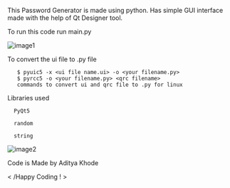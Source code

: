 This Password Generator is made using python. Has simple GUI interface made with the help of Qt Designer tool.

To run this code run main.py

![image1](https://github.com/adityakhode/Python-Password_Generator/assets/113977001/1e0a6b24-bbef-429e-8f08-34b43e0b3945)


To convert the ui file to .py file

       $ pyuic5 -x <ui file name.ui> -o <your filename.py>
       $ pyrcc5 -o <your filename.py> <qrc filename>
       commands to convert ui and qrc file to .py for linux 

Libraries used

      PyQt5
      
      random

      string

![image2](https://github.com/adityakhode/Python-Password_Generator/assets/113977001/b8838b96-6bc0-4542-99ae-a3def466399a)



Code is Made by Aditya Khode

< /Happy Coding ! >

